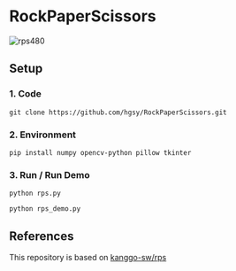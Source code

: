 # RockPaperScissors

![rps480](https://github.com/user-attachments/assets/546975b2-1fb9-41c4-b322-f6b5e79faee7)

## Setup
### 1. Code
```
git clone https://github.com/hgsy/RockPaperScissors.git
```

### 2. Environment
```
pip install numpy opencv-python pillow tkinter
```

### 3. Run / Run Demo

```
python rps.py
```
```
python rps_demo.py
```


## References
This repository is based on [kanggo-sw/rps](https://github.com/kanggo-sw/rps)
